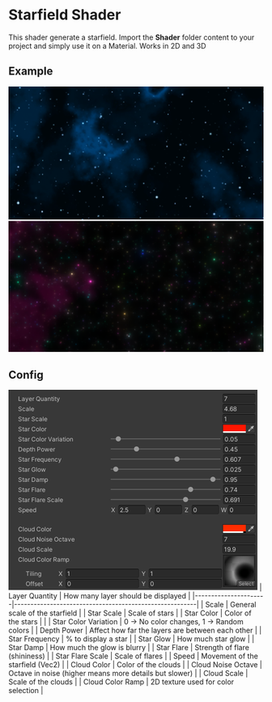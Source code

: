 # Starfield Shader

This shader generate a starfield.
Import the **Shader** folder content to your project and simply use it on a Material. Works in 2D and 3D

## Example
![](ExampleImages/img_1.png)
![](ExampleImages/img_2.png)

## Config
![](ExampleImages/img_3.png)
| Layer Quantity | How many layer should be displayed |
|----------------------|--------------------------------------------------------|
| Scale | General scale of the starfield |
| Star Scale | Scale of stars |
| Star Color | Color of the stars | |
| Star Color Variation | 0 -> No color changes, 1 -> Random colors |
| Depth Power | Affect how far the layers are between each other |
| Star Frequency | % to display a star |
| Star Glow | How much star glow |
| Star Damp | How much the glow is blurry |
| Star Flare | Strength of flare (shininess) |
| Star Flare Scale | Scale of flares |
| Speed | Movement of the starfield (Vec2) |
| Cloud Color | Color of the clouds |
| Cloud Noise Octave | Octave in noise (higher means more details but slower) |
| Cloud Scale | Scale of the clouds |
| Cloud Color Ramp | 2D texture used for color selection |